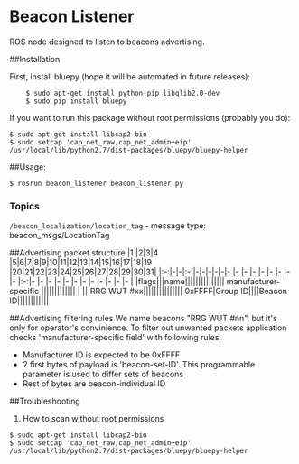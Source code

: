 # Beacon Listener

ROS node designed to listen to beacons advertising.

##Installation

First, install bluepy (hope it will be automated in future releases):
```
    $ sudo apt-get install python-pip libglib2.0-dev
    $ sudo pip install bluepy
```

If you want to run this package without root permissions (probably you do):
```
$ sudo apt-get install libcap2-bin
$ sudo setcap 'cap_net_raw,cap_net_admin+eip' /usr/local/lib/python2.7/dist-packages/bluepy/bluepy-helper
```


##Usage:
```
$ rosrun beacon_listener beacon_listener.py
```

### Topics

`/beacon_localization/location_tag` - message type: beacon_msgs/LocationTag

##Advertising packet structure
|1  |2|3|4  |5|6|7|8|9|10|11|12|13|14|15|16|17|18|19 |20|21|22|23|24|25|26|27|28|29|30|31|
|:-:|-|-|:-:|-|-|-|-|-|- |- |- |- |- |- |- |- |- |:-:|- |- |- |- |- |- |- |- |- |- |- |- |
|flags|||name|||||||||||||||                  manufacturer-specific |||||||||||||
| |||RRG WUT #xx|||||||||||||||                  0xFFFF|Group ID||||Beacon ID||||||||||||


##Advertising filtering rules
We name beacons "RRG WUT #nn", but it's only for operator's convinience.
To filter out unwanted packets application checks 'manufacturer-specific field' with following rules:

 * Manufacturer ID is expected to be 0xFFFF
 * 2 first bytes of payload is 'beacon-set-ID'. This programmable parameter is used to differ sets of beacons
 * Rest of bytes are beacon-individual ID
 
##Troubleshooting
1. How to scan without root permissions
```
$ sudo apt-get install libcap2-bin
$ sudo setcap 'cap_net_raw,cap_net_admin+eip' /usr/local/lib/python2.7/dist-packages/bluepy/bluepy-helper
```


